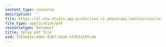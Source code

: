 ```yaml
---
content_type: resource
description: ''
file: https://ol-ocw-studio-app-production.s3.amazonaws.com/courses/res-6-007-signals-and-systems-spring-2011/7cb1b42ee9eed3b7e2a45fd52a10fcab_mC3TiBJiCsY.pdf
file_type: application/pdf
resourcetype: Document
title: 3play pdf file
uid: 7cb1b42e-e9ee-d3b7-e2a4-5fd52a10fcab
---
```

